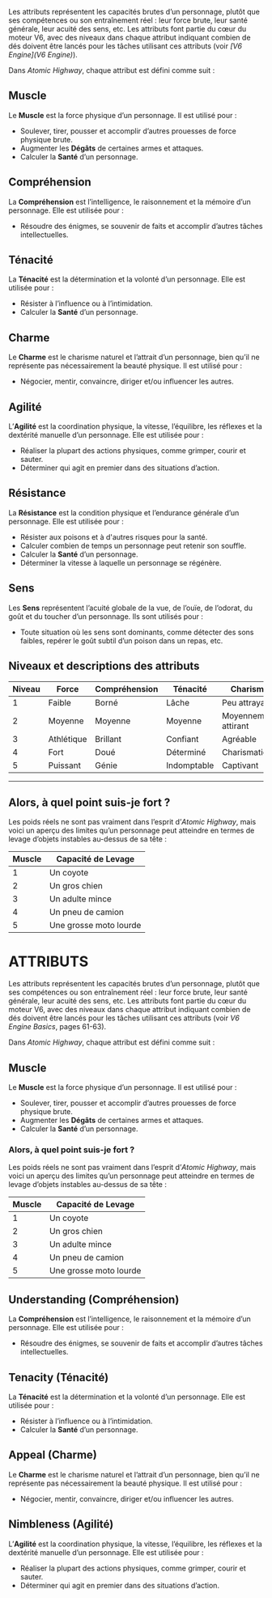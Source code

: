 Les attributs représentent les capacités brutes d’un personnage, plutôt que ses compétences ou son entraînement réel : leur force brute, leur santé générale, leur acuité des sens, etc. Les attributs font partie du cœur du moteur V6, avec des niveaux dans chaque attribut indiquant combien de dés doivent être lancés pour les tâches utilisant ces attributs (voir *[V6 Engine](V6 Engine)*).

Dans *Atomic Highway*, chaque attribut est défini comme suit :
## Muscle
Le **Muscle** est la force physique d’un personnage. Il est utilisé pour :
- Soulever, tirer, pousser et accomplir d’autres prouesses de force physique brute.
- Augmenter les **Dégâts** de certaines armes et attaques.
- Calculer la **Santé** d’un personnage.

## Compréhension
La **Compréhension** est l’intelligence, le raisonnement et la mémoire d’un personnage. Elle est utilisée pour :
- Résoudre des énigmes, se souvenir de faits et accomplir d’autres tâches intellectuelles.

## Ténacité
La **Ténacité** est la détermination et la volonté d’un personnage. Elle est utilisée pour :
- Résister à l’influence ou à l’intimidation.
- Calculer la **Santé** d’un personnage.

## Charme
Le **Charme** est le charisme naturel et l’attrait d’un personnage, bien qu’il ne représente pas nécessairement la beauté physique. Il est utilisé pour :
- Négocier, mentir, convaincre, diriger et/ou influencer les autres.

## Agilité
L’**Agilité** est la coordination physique, la vitesse, l’équilibre, les réflexes et la dextérité manuelle d’un personnage. Elle est utilisée pour :
- Réaliser la plupart des actions physiques, comme grimper, courir et sauter.
- Déterminer qui agit en premier dans des situations d’action.

## Résistance
La **Résistance** est la condition physique et l’endurance générale d’un personnage. Elle est utilisée pour :
- Résister aux poisons et à d'autres risques pour la santé.
- Calculer combien de temps un personnage peut retenir son souffle.
- Calculer la **Santé** d’un personnage.
- Déterminer la vitesse à laquelle un personnage se régénère.

## Sens
Les **Sens** représentent l’acuité globale de la vue, de l’ouïe, de l’odorat, du goût et du toucher d’un personnage. Ils sont utilisés pour :
- Toute situation où les sens sont dominants, comme détecter des sons faibles, repérer le goût subtil d’un poison dans un repas, etc.

## Niveaux et descriptions des attributs

| Niveau | Force         | Compréhension | Ténacité     | Charisme         | Agilité        | Résistance   | Sens            |
|--------|---------------|---------------|--------------|------------------|----------------|--------------|-----------------|
| 1      | Faible        | Borné         | Lâche        | Peu attrayant    | Maladroit      | Fragile      | Obtus           |
| 2      | Moyenne       | Moyenne       | Moyenne      | Moyennement attirant | Moyenne       | Moyenne      | Moyenne         |
| 3      | Athlétique    | Brillant      | Confiant     | Agréable         | Agile          | En forme     | Alerte          |
| 4      | Fort          | Doué          | Déterminé    | Charismatique    | Adroit         | Vigoureux    | Attentif        |
| 5      | Puissant      | Génie         | Indomptable  | Captivant        | Acrobatique    | Infatigable  | Vigilant        |

---
## **Alors, à quel point suis-je fort ?**
Les poids réels ne sont pas vraiment dans l’esprit d’*Atomic Highway*, mais voici un aperçu des limites qu’un personnage peut atteindre en termes de levage d’objets instables au-dessus de sa tête :

| Muscle | Capacité de Levage                        |
|--------|------------------------------------------|
| 1      | Un coyote                                |
| 2      | Un gros chien                            |
| 3      | Un adulte mince                          |
| 4      | Un pneu de camion                        |
| 5      | Une grosse moto lourde                   |

# ATTRIBUTS

Les attributs représentent les capacités brutes d’un personnage, plutôt que ses compétences ou son entraînement réel : leur force brute, leur santé générale, leur acuité des sens, etc. Les attributs font partie du cœur du moteur V6, avec des niveaux dans chaque attribut indiquant combien de dés doivent être lancés pour les tâches utilisant ces attributs (voir *V6 Engine Basics*, pages 61-63).

Dans *Atomic Highway*, chaque attribut est défini comme suit :

## Muscle
Le **Muscle** est la force physique d’un personnage. Il est utilisé pour :
- Soulever, tirer, pousser et accomplir d’autres prouesses de force physique brute.
- Augmenter les **Dégâts** de certaines armes et attaques.
- Calculer la **Santé** d’un personnage.

### **Alors, à quel point suis-je fort ?**
Les poids réels ne sont pas vraiment dans l’esprit d’*Atomic Highway*, mais voici un aperçu des limites qu’un personnage peut atteindre en termes de levage d’objets instables au-dessus de sa tête :

| Muscle | Capacité de Levage                        |
|--------|------------------------------------------|
| 1      | Un coyote                                |
| 2      | Un gros chien                            |
| 3      | Un adulte mince                          |
| 4      | Un pneu de camion                        |
| 5      | Une grosse moto lourde                   |

## Understanding (Compréhension)
La **Compréhension** est l’intelligence, le raisonnement et la mémoire d’un personnage. Elle est utilisée pour :
- Résoudre des énigmes, se souvenir de faits et accomplir d’autres tâches intellectuelles.

## Tenacity (Ténacité)
La **Ténacité** est la détermination et la volonté d’un personnage. Elle est utilisée pour :
- Résister à l’influence ou à l’intimidation.
- Calculer la **Santé** d’un personnage.

## Appeal (Charme)
Le **Charme** est le charisme naturel et l’attrait d’un personnage, bien qu’il ne représente pas nécessairement la beauté physique. Il est utilisé pour :
- Négocier, mentir, convaincre, diriger et/ou influencer les autres.

## Nimbleness (Agilité)
L’**Agilité** est la coordination physique, la vitesse, l’équilibre, les réflexes et la dextérité manuelle d’un personnage. Elle est utilisée pour :
- Réaliser la plupart des actions physiques, comme grimper, courir et sauter.
- Déterminer qui agit en premier dans des situations d’action.
